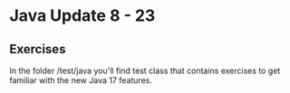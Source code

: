 # Java Update 8 - 23

## Exercises

In the folder /test/java you'll find test class that contains exercises to get familiar with the new Java 17 features.
